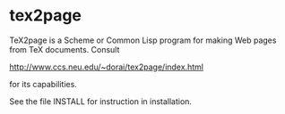 # tex2page

TeX2page is a Scheme or Common Lisp program for
making Web pages from TeX documents.  Consult

http://www.ccs.neu.edu/~dorai/tex2page/index.html

for its capabilities.

See the file INSTALL for instruction in installation.
